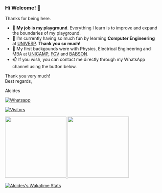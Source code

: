 ### Hi Welcome! 👋

Thanks for being here.

- :basketball: **My job is my playground**. Everything I learn is to improve and expand the boundaries of my playground.
- 🌱 I’m currently having so much fun by learning **Computer Engineering** at [UNIVESP](https://univesp.br). **Thank you so much!**
- :evergreen_tree: My first backgounds were with Physics, Electrical Engineering and MBA at [UNICAMP](https://www.unicamp.br), [FGV](https://fgv.br) and [BABSON](https://babson.edu).
- 📫 If you wish, you can contact me directly through my WhatsApp channel using the button below.

Thank you very much!<br />
Best regards,

Alcides

[![Whatsapp](https://img.shields.io/badge/WhatsApp-25D366?style=for-the-badge&logo=whatsapp&logoColor=white)](https://wa.me/5519992407898)

[![Visitors](https://visitor-badge.glitch.me/badge?page_id=acremonezi.visitor-badge)](https://github.com/acremonezi)

<div>
     <a href="https://github.com/acremonezi">
     <img height="200em" src="https://github-readme-stats.vercel.app/api?username=acremonezi&show_icons=true&include_all_commits=true&count_private=true"/>
     <img height="200em"src="https://github-readme-stats.vercel.app/api/top-langs/?username=acremonezi&layout=compact&langs_count=10"/>
</div>

[![Alcides's Wakatime Stats](https://github-readme-stats.vercel.app/api/wakatime?username=acremonezi)](https://github.com/acremonezi)
